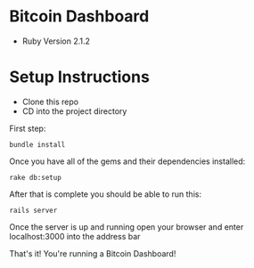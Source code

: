 Bitcoin Dashboard
=================

* Ruby Version 2.1.2

Setup Instructions
==================

* Clone this repo
* CD into the project directory

First step:

```
bundle install
```

Once you have all of the gems and their dependencies installed:

```
rake db:setup
```

After that is complete you should be able to run this:
```
rails server
```

Once the server is up and running open your browser and enter localhost:3000 into the address bar

That's it! You're running a Bitcoin Dashboard!